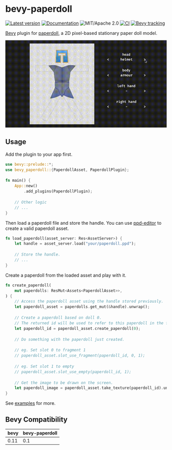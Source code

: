 # bevy-paperdoll

[![Latest version](https://img.shields.io/crates/v/bevy-paperdoll.svg)](https://crates.io/crates/bevy-paperdoll)
[![Documentation](https://docs.rs/bevy-paperdoll/badge.svg)](https://docs.rs/bevy-paperdoll)
![MIT/Apache 2.0](https://img.shields.io/badge/license-MIT%2FApache-blue.svg)
[![CI](https://github.com/fralonra/bevy-paperdoll/actions/workflows/build.yml/badge.svg)](https://github.com/fralonra/bevy-paperdoll/actions)
[![Bevy tracking](https://img.shields.io/badge/Bevy%20tracking-released%20version-lightblue)](https://github.com/bevyengine/bevy/blob/main/docs/plugins_guidelines.md#main-branch-tracking)

[Bevy](https://github.com/bevyengine/bevy) plugin for [paperdoll](https://github.com/fralonra/paperdoll), a 2D pixel-based stationary paper doll model.

<p align="center">
	<img alt="screenshot" src="https://raw.githubusercontent.com/fralonra/bevy-paperdoll/master/doc/screenshot.gif" width="600" />
</p>

## Usage

Add the plugin to your app first.

```rust
use bevy::prelude::*;
use bevy_paperdoll::{PaperdollAsset, PaperdollPlugin};

fn main() {
    App::new()
        .add_plugins(PaperdollPlugin);

    // Other logic
    // ...
}
```

Then load a paperdoll file and store the handle. You can use [ppd-editor](https://github.com/fralonra/ppd-editor) to create a valid paperdoll asset.

```rust
fn load_paperdoll(asset_server: Res<AssetServer>) {
    let handle = asset_server.load("your/paperdoll.ppd");

    // Store the handle.
    // ...
}
```

Create a paperdoll from the loaded asset and play with it.

```rust
fn create_paperdoll(
    mut paperdolls: ResMut<Assets<PaperdollAsset>>,
) {
    // Access the paperdoll asset using the handle stored previously.
    let paperdoll_asset = paperdolls.get_mut(&handle).unwrap();

    // Create a paperdoll based on doll 0.
    // The returned id will be used to refer to this paperdoll in the following process.
    let paperdoll_id = paperdoll_asset.create_paperdoll(0);

    // Do something with the paperdoll just created.

    // eg. Set slot 0 to fragment 1
    // paperdoll_asset.slot_use_fragment(paperdoll_id, 0, 1);

    // eg. Set slot 1 to empty
    // paperdoll_asset.slot_use_empty(paperdoll_id, 1);

    // Get the image to be drawn on the screen.
    let paperdoll_image = paperdoll_asset.take_texture(paperdoll_id).unwrap();
}
```

See [examples](examples/README.md) for more.

## Bevy Compatibility

| bevy | bevy-paperdoll |
| ---- | -------------- |
| 0.11 | 0.1            |
